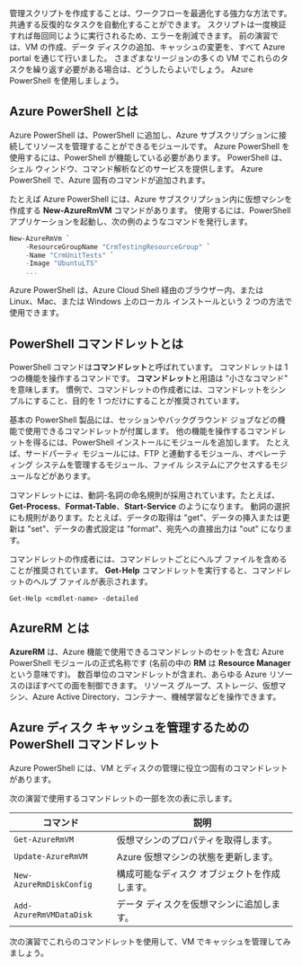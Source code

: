 管理スクリプトを作成することは、ワークフローを最適化する強力な方法です。 共通する反復的なタスクを自動化することができます。 スクリプトは一度検証すれば毎回同じように実行されるため、エラーを削減できます。 前の演習では、VM の作成、データ ディスクの追加、キャッシュの変更を、すべて Azure portal を通じて行いました。 さまざまなリージョンの多くの VM でこれらのタスクを繰り返す必要がある場合は、どうしたらよいでしょう。 Azure PowerShell を使用しましょう。

## <a name="what-is-azure-powershell"></a>Azure PowerShell とは
Azure PowerShell は、PowerShell に追加し、Azure サブスクリプションに接続してリソースを管理することができるモジュールです。 Azure PowerShell を使用するには、PowerShell が機能している必要があります。 PowerShell は、シェル ウィンドウ、コマンド解析などのサービスを提供します。 Azure PowerShell で、Azure 固有のコマンドが追加されます。

たとえば Azure PowerShell には、Azure サブスクリプション内に仮想マシンを作成する **New-AzureRmVM** コマンドがあります。 使用するには、PowerShell アプリケーションを起動し、次の例のようなコマンドを発行します。

```powershell
New-AzureRmVm `
    -ResourceGroupName "CrmTestingResourceGroup" `
    -Name "CrmUnitTests" `
    -Image "UbuntuLTS"
    ...
```

Azure PowerShell は、Azure Cloud Shell 経由のブラウザー内、または Linux、Mac、または Windows 上のローカル インストールという 2 つの方法で使用できます。

## <a name="what-are-powershell-cmdlets"></a>PowerShell コマンドレットとは

PowerShell コマンドは**コマンドレット**と呼ばれています。 コマンドレットは 1 つの機能を操作するコマンドです。 **コマンドレット**と用語は "小さなコマンド" を意味します。 慣例で、コマンドレットの作成者には、コマンドレットをシンプルにすること、目的を 1 つだけにすることが推奨されています。

基本の PowerShell 製品には、セッションやバックグラウンド ジョブなどの機能で使用できるコマンドレットが付属します。 他の機能を操作するコマンドレットを得るには、PowerShell インストールにモジュールを追加します。 たとえば、サードパーティ モジュールには、FTP と連動するモジュール、オペレーティング システムを管理するモジュール、ファイル システムにアクセスするモジュールなどがあります。

コマンドレットには、動詞-名詞の命名規則が採用されています。たとえば、**Get-Process**、**Format-Table**、**Start-Service** のようになります。 動詞の選択にも規則があります。たとえば、データの取得は "get"、データの挿入または更新は "set"、データの書式設定は "format"、宛先への直接出力は "out" になります。

コマンドレットの作成者には、コマンドレットごとにヘルプ ファイルを含めることが推奨されています。 **Get-Help** コマンドレットを実行すると、コマンドレットのヘルプ ファイルが表示されます。

```
Get-Help <cmdlet-name> -detailed
```
## <a name="what-is-azurerm"></a>AzureRM とは

**AzureRM** は、Azure 機能で使用できるコマンドレットのセットを含む Azure PowerShell モジュールの正式名称です (名前の中の **RM** は **Resource Manager** という意味です)。 数百単位のコマンドレットが含まれ、あらゆる Azure リソースのほぼすべての面を制御できます。 リソース グループ、ストレージ、仮想マシン、Azure Active Directory、コンテナー、機械学習などを操作できます。

## <a name="powershell-cmdlets-for-managing-azure-disk-caching"></a>Azure ディスク キャッシュを管理するための PowerShell コマンドレット

Azure PowerShell には、VM とディスクの管理に役立つ固有のコマンドレットがあります。 

次の演習で使用するコマンドレットの一部を次の表に示します。

|コマンド  |説明  |
|---------|---------|
|`Get-AzureRmVM`     |  仮想マシンのプロパティを取得します。       |        $myVM
|`Update-AzureRmVM`     |  Azure 仮想マシンの状態を更新します。       |        
|`New-AzureRmDiskConfig`     |  構成可能なディスク オブジェクトを作成します。       |        
|`Add-AzureRmVMDataDisk`     |  データ ディスクを仮想マシンに追加します。   |      


次の演習でこれらのコマンドレットを使用して、VM でキャッシュを管理してみましょう。
